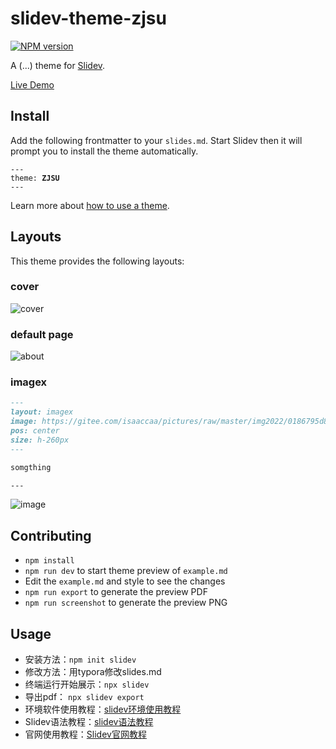 # slidev-theme-zjsu

[![NPM version](https://img.shields.io/npm/v/slidev-theme-cuc?color=3AB9D4&label=)](https://www.npmjs.com/package/slidev-theme-cuc)

A (...) theme for [Slidev](https://github.com/slidevjs/slidev).

[Live Demo](https://slidev-theme-cuc.netlify.app)
<!--
  Learn more about how to write a theme:
  https://sli.dev/themes/write-a-theme.html
--->

<!--
  run `npm run dev` to check out the slides for more details of how to start writing a theme
-->

<!--
  Put some screenshots here to demonstrate your theme

  Live demo: [...]
-->

## Install

Add the following frontmatter to your `slides.md`. Start Slidev then it will prompt you to install the theme automatically.

<pre><code>---
theme: <b>ZJSU</b>
---</code></pre>

Learn more about [how to use a theme](https://sli.dev/themes/use).

## Layouts

This theme provides the following layouts:

### cover

![cover](https://cdn.jsdelivr.net/gh/ranxi2001/blog-imgs@main/img/cover.jpg)

### default page

![about](https://cdn.jsdelivr.net/gh/ranxi2001/blog-imgs@main/img/Snipaste_2023-05-11_15-19-45.jpg)

### imagex

```markdown
---
layout: imagex
image: https://gitee.com/isaaccaa/pictures/raw/master/img2022/0186795d843896a8012060be1cbe75.jpg
pos: center
size: h-260px
---

somgthing

---
```

![image](https://cdn.jsdelivr.net/gh/ranxi2001/blog-imgs@main/img/Snipaste_2023-05-11_15-19-57.jpg)

## Contributing

- `npm install`
- `npm run dev` to start theme preview of `example.md`
- Edit the `example.md` and style to see the changes
- `npm run export` to generate the preview PDF
- `npm run screenshot` to generate the preview PNG

## Usage
- 安装方法：`npm init slidev`
- 修改方法：用typora修改slides.md
- 终端运行开始展示：`npx slidev`
- 导出pdf： `npx slidev export`
- 环境软件使用教程：[slidev环境使用教程](https://wzzju.github.io/slides/slidev/2022/03/20/make-slides/#:~:text=3.2%20%E5%8D%95%E7%8B%AC%E5%AF%BC%E5%87%BAPDF%E6%96%87%E4%BB%B6%201%20%E5%AE%89%E8%A3%85%20playwright-chromium%20%EF%BC%9A%202%20%E5%AF%BC%E5%87%BApdf%E6%A0%BC%E5%BC%8F%E5%B9%BB%E7%81%AF%E7%89%87%EF%BC%9A,%23%20slidev%20%3E%3D%20v0.21%20npx%20slidev%20export%20--with-clicks)
- Slidev语法教程：[slidev语法教程](https://juejin.cn/post/7177724154399948857)
- 官网使用教程：[Slidev官网教程](https://cn.sli.dev/guide/syntax.html#embedded-styles)
